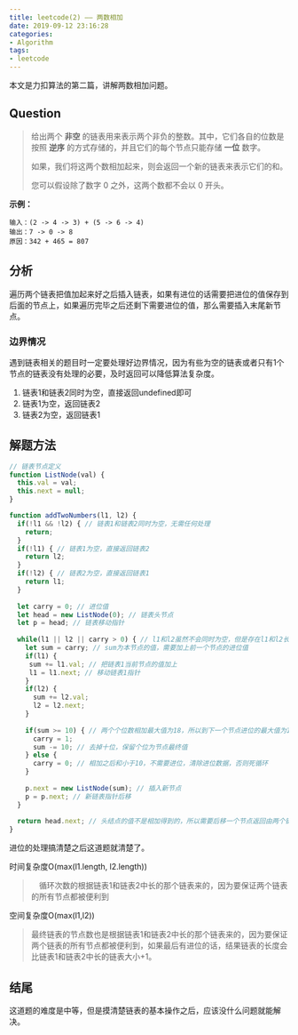 ```yaml
---
title: leetcode(2) —— 两数相加
date: 2019-09-12 23:16:28
categories:
- Algorithm
tags:
- leetcode
---
```


本文是力扣算法的第二篇，讲解两数相加问题。

## Question

> 给出两个 **非空** 的链表用来表示两个非负的整数。其中，它们各自的位数是按照 **逆序** 的方式存储的，并且它们的每个节点只能存储 **一位** 数字。
>
> 如果，我们将这两个数相加起来，则会返回一个新的链表来表示它们的和。
>
> 您可以假设除了数字 0 之外，这两个数都不会以 0 开头。

**示例：**

```text
输入：(2 -> 4 -> 3) + (5 -> 6 -> 4)
输出：7 -> 0 -> 8
原因：342 + 465 = 807
```

## 分析

遍历两个链表把值加起来好之后插入链表，如果有进位的话需要把进位的值保存到后面的节点上，如果遍历完毕之后还剩下需要进位的值，那么需要插入末尾新节点。

### 边界情况

遇到链表相关的题目时一定要处理好边界情况，因为有些为空的链表或者只有1个节点的链表没有处理的必要，及时返回可以降低算法复杂度。

1. 链表1和链表2同时为空，直接返回undefined即可
2. 链表1为空，返回链表2
3. 链表2为空，返回链表1

## 解题方法

```javascript
// 链表节点定义
function ListNode(val) {
  this.val = val;
  this.next = null;
}

function addTwoNumbers(l1, l2) {
  if(!l1 && !l2) { // 链表1和链表2同时为空，无需任何处理
    return;
  }
  if(!l1) { // 链表1为空，直接返回链表2
    return l2;
  }
  if(!l2) { // 链表2为空，直接返回链表1
    return l1;
  }
  
  let carry = 0; // 进位值
  let head = new ListNode(0); // 链表头节点
  let p = head; // 链表移动指针
  
  while(l1 || l2 || carry > 0) { // l1和l2虽然不会同时为空，但是存在l1和l2长度不一致的情况， 这种也需要处理
    let sum = carry; // sum为本节点的值，需要加上前一个节点的进位值
    if(l1) {
     sum += l1.val; // 把链表1当前节点的值加上
     l1 = l1.next; // 移动链表1指针
    }
    if(l2) {
      sum += l2.val;
      l2 = l2.next;
    }
    
    if(sum >= 10) { // 两个个位数相加最大值为18，所以到下一个节点进位的最大值为1
      carry = 1;
      sum -= 10; // 去掉十位，保留个位为节点最终值
    } else {
      carry = 0; // 相加之后和小于10，不需要进位，清除进位数据，否则死循环
    }
    
    p.next = new ListNode(sum); // 插入新节点
    p = p.next; // 新链表指针后移
  }
  
  return head.next; // 头结点的值不是相加得到的，所以需要后移一个节点返回由两个链表加起来的结果
}
```

进位的处理搞清楚之后这道题就清楚了。

时间复杂度O(max(l1.length, l2.length))

> 　循环次数的根据链表1和链表2中长的那个链表来的，因为要保证两个链表的所有节点都被便利到

空间复杂度O(max(l1,l2))

> 最终链表的节点数也是根据链表1和链表2中长的那个链表来的，因为要保证两个链表的所有节点都被便利到，如果最后有进位的话，结果链表的长度会比链表1和链表2中长的链表大小+1。

## 结尾

这道题的难度是中等，但是摸清楚链表的基本操作之后，应该没什么问题就能解决。